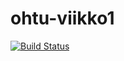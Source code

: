 # ohtu-viikko1

[![Build Status](https://travis-ci.org/mmohamud/ohtu-viikko1.svg?branch=master)](https://travis-ci.org/mmohamud/ohtu-viikko1)
